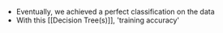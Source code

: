 - Eventually, we achieved a perfect classification on the data
- With this [[Decision Tree(s)]], 'training accuracy' 